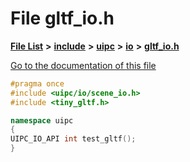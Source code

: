 

# File gltf\_io.h

[**File List**](files.md) **>** [**include**](dir_d44c64559bbebec7f509842c48db8b23.md) **>** [**uipc**](dir_9f30510905f1286cc334e7ecdb1aceca.md) **>** [**io**](dir_852854ea57a318f61c10cfed1155dbd7.md) **>** [**gltf\_io.h**](gltf__io_8h.md)

[Go to the documentation of this file](gltf__io_8h.md)


```C++
#pragma once
#include <uipc/io/scene_io.h>
#include <tiny_gltf.h>

namespace uipc
{
UIPC_IO_API int test_gltf();
}
```


